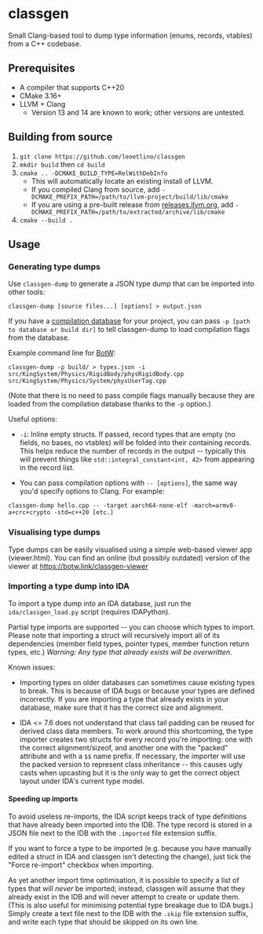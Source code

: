 classgen
========

Small Clang-based tool to dump type information (enums, records, vtables) from a C++ codebase.

## Prerequisites

- A compiler that supports C++20
- CMake 3.16+
- LLVM + Clang
  - Version 13 and 14 are known to work; other versions are untested.

## Building from source

1. `git clone https://github.com/leoetlino/classgen`
2. `mkdir build` then `cd build`
3. `cmake .. -DCMAKE_BUILD_TYPE=RelWithDebInfo`
    * This will automatically locate an existing install of LLVM.
    * If you compiled Clang from source, add `-DCMAKE_PREFIX_PATH=/path/to/llvm-project/build/lib/cmake`
    * If you are using a pre-built release from [releases.llvm.org](https://releases.llvm.org/), add `-DCMAKE_PREFIX_PATH=/path/to/extracted/archive/lib/cmake`
4. `cmake --build .`

## Usage

### Generating type dumps

Use `classgen-dump` to generate a JSON type dump that can be imported into other tools:

```
classgen-dump [source files...] [options] > output.json
```

If you have a [compilation database](https://clang.llvm.org/docs/JSONCompilationDatabase.html) for your project, you can pass `-p [path to database or build dir]` to tell classgen-dump to load compilation flags from the database.

Example command line for [BotW](https://github.com/zeldaret/botw):

```
classgen-dump -p build/ > types.json -i src/KingSystem/Physics/RigidBody/physRigidBody.cpp src/KingSystem/Physics/System/physUserTag.cpp
```

(Note that there is no need to pass compile flags manually because they are loaded from the compilation database thanks to the `-p` option.)

Useful options:

* `-i`: Inline empty structs. If passed, record types that are empty (no fields, no bases, no vtables) will be folded into their containing records. This helps reduce the number of records in the output -- typically this will prevent things like `std::integral_constant<int, 42>` from appearing in the record list.

* You can pass compilation options with `-- [options]`, the same way you'd specify options to Clang. For example:

```
classgen-dump hello.cpp -- -target aarch64-none-elf -march=armv8-a+crc+crypto -std=c++20 [etc.]
```

### Visualising type dumps

Type dumps can be easily visualised using a simple web-based viewer app (viewer.html). You can find an online (but possibly outdated) version of the viewer at https://botw.link/classgen-viewer

### Importing a type dump into IDA

To import a type dump into an IDA database, just run the `ida/classgen_load.py` script (requires IDAPython).

Partial type imports are supported -- you can choose which types to import. Please note that importing a struct will recursively import all of its dependencies (member field types, pointer types, member function return types, etc.) *Warning: Any type that already exists will be overwritten*.

Known issues:

* Importing types on older databases can sometimes cause existing types to break. This is because of IDA bugs or because your types are defined incorrectly. If you are importing a type that already exists in your database, make sure that it has the correct size and alignment.

* IDA <= 7.6 does not understand that class tail padding can be reused for derived class data members. To work around this shortcoming, the type importer creates two structs for every record you're importing: one with the correct alignment/sizeof, and another one with the "packed" attribute and with a `$$` name prefix. If necessary, the importer will use the packed version to represent class inheritance -- this causes ugly casts when upcasting but it is the only way to get the correct object layout under IDA's current type model.

#### Speeding up imports

To avoid useless re-imports, the IDA script keeps track of type definitions that have already been imported into the IDB. The type record is stored in a JSON file next to the IDB with the `.imported` file extension suffix.

If you want to force a type to be imported (e.g. because you have manually edited a struct in IDA and classgen isn't detecting the change), just tick the "Force re-import" checkbox when importing.

As yet another import time optimisation, it is possible to specify a list of types that will *never* be imported; instead, classgen will assume that they already exist in the IDB and will never attempt to create or update them. (This is also useful for minimising potential type breakage due to IDA bugs.) Simply create a text file next to the IDB with the `.skip` file extension suffix, and write each type that should be skipped on its own line.
